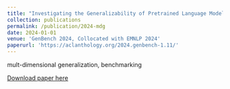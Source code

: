 ```yaml
---
title: "Investigating the Generalizability of Pretrained Language Models across Multiple Dimensions: A Case Study of NLI and MRC"
collection: publications
permalink: /publication/2024-mdg
date: 2024-01-01
venue: 'GenBench 2024, Collocated with EMNLP 2024'
paperurl: 'https://aclanthology.org/2024.genbench-1.11/'
---
```

mult-dimensional generalization, benchmarking

[Download paper here](https://aclanthology.org/2024.genbench-1.11.pdf)
